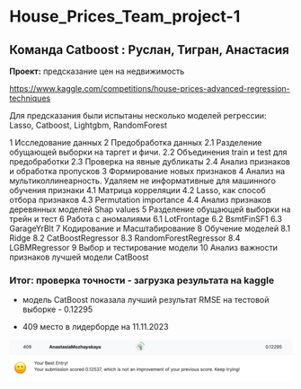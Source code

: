 # House_Prices_Team_project-1
## Команда Catboost : Руслан, Тигран, Анастасия

**Проект:** предсказание цен на недвижимость

https://www.kaggle.com/competitions/house-prices-advanced-regression-techniques

Для предсказания были испытаны несколько моделей регрессии: Lasso, Catboost, Lightgbm, RandomForest

1  Исследование данных
2  Предобработка данных
  2.1  Разделение обущающей выборки на таргет и фичи.
  2.2  Объединения train и test для предобработки
  2.3  Проверка на явные дубликаты
  2.4  Анализ признаков и обработка пропусков
3  Формирование новых признаков
4  Анализ на мультиколлинеарность. Удаляем не информативные для машинного обучения признаки
  4.1  Матрица корреляции
  4.2  Lasso, как способ отбора признаков
  4.3  Permutation importance
  4.4  Анализ признаков деревянных моделей Shap values
5  Разделение обущающей выборки на трейн и тест
6  Работа с аномалиями
  6.1  LotFrontage
  6.2  BsmtFinSF1
  6.3  GarageYrBlt
7  Кодирование и Масштабирование
8  Обучение моделей
  8.1  Ridge
  8.2  CatBoostRegressor
  8.3  RandomForestRegressor
  8.4  LGBMRegressor
9  Выбор и тестирование модели
10  Анализ важности признаков лучшей модели CatBoost

### Итог: проверка точности - загрузка результата на kaggle 

- модель CatBoost показала лучший результат RMSE на тестовой выборке - 0.12295

- 409 место в лидерборде на 11.11.2023

![картинка](picture.png)
